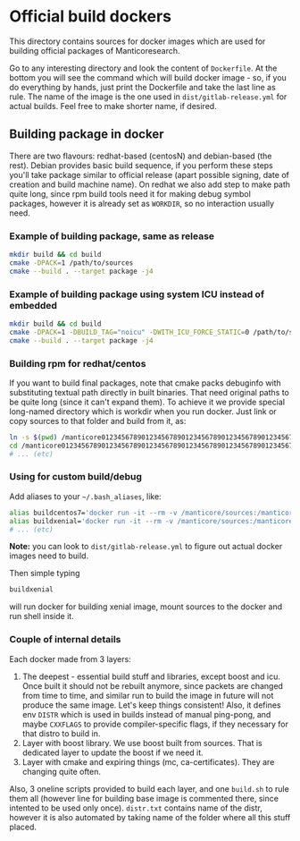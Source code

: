 # Official build dockers

This directory contains sources for docker images which are used for building official packages of Manticoresearch.

Go to any interesting directory and look the content of `Dockerfile`.
At the bottom you will see the command which will build docker image - so, if you do everything by hands, just print
the Dockerfile and take the last line as rule. The name of the image is the one used in `dist/gitlab-release.yml` for
actual builds. Feel free to make shorter name, if desired.

## Building package in docker

There are two flavours: redhat-based (centosN) and debian-based (the rest).
Debian provides basic build sequence, if you perform these steps you'll take package similar to official release
(apart possible signing, date of creation and build machine name). On redhat we also add step to make path quite long,
since rpm build tools need it for making debug symbol packages, however it is already set as `WORKDIR`, so no interaction
usually need.

### Example of building package, same as release

```bash
mkdir build && cd build
cmake -DPACK=1 /path/to/sources
cmake --build . --target package -j4
```

### Example of building package using system ICU instead of embedded

```bash
mkdir build && cd build
cmake -DPACK=1 -DBUILD_TAG="noicu" -DWITH_ICU_FORCE_STATIC=0 /path/to/sources
cmake --build . --target package -j4
```

### Building rpm for redhat/centos

If you want to build final packages, note that cmake packs debuginfo with substituting textual path directly
in built binaries. That need original paths to be quite long (since it can't expand them). To achieve it we provide
special long-named directory which is workdir when you run docker. Just link or copy sources to that folder and build
from it, as:

```bash
ln -s $(pwd) /manticore012345678901234567890123456789012345678901234567890123456789012345678901234567890123456789/src
cd /manticore012345678901234567890123456789012345678901234567890123456789012345678901234567890123456789/src
# ... (etc)
```

### Using for custom build/debug

Add aliases to your `~/.bash_aliases`, like:

```bash
alias buildcentos7='docker run -it --rm -v /manticore/sources:/manticore registry.gitlab.com/manticoresearch/dev/centos7_cmake:320 bash'
alias buildxenial='docker run -it --rm -v /manticore/sources:/manticore registry.gitlab.com/manticoresearch/dev/xenial_cmake:320 bash'
# ... (etc)
```

**Note:** you can look to `dist/gitlab-release.yml` to figure out actual docker images need to build.

Then simple typing
```bash
buildxenial
```
will run docker for building xenial image, mount sources to the docker and run shell inside it.

### Couple of internal details

Each docker made from 3 layers:
1. The deepest - essential build stuff and libraries, except boost and icu. Once built it should not be rebuilt anymore,
since packets are changed from time to time, and similar run to build the image in future will not produce the same
image. Let's keep things consistent! Also, it defines env `DISTR` which is used in builds instead of manual ping-pong,
and maybe `CXXFLAGS` to provide compiler-specific flags, if they necessary for that distro to build in.
2. Layer with boost library. We use boost built from sources. That is dedicated layer to update the boost if we need it.
3. Layer with cmake and expiring things (mc, ca-certificates). They are changing quite often. 

Also, 3 oneline scripts provided to build each layer, and one `build.sh` to rule them all (however line for building base
image is commented there, since intented to be used only once). `distr.txt` contains name of the distr, however it is
also automated by taking name of the folder where all this stuff placed.